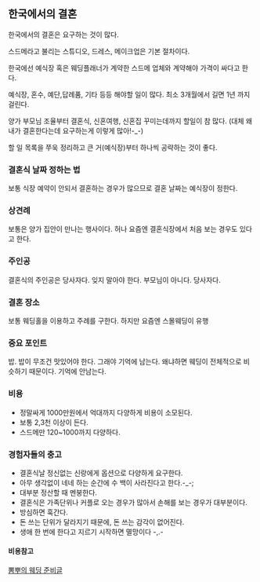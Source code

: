 ## 한국에서의 결혼

한국에서의 결혼은 요구하는 것이 많다.

스드메라고 불리는 스튜디오, 드레스, 메이크업은 기본 절차이다.

한국에선 예식장 혹은 웨딩플래너가 계약한 스드메 업체와 계약해야 가격이 싸다고 한다.

예식장, 혼수, 예단,답례품, 기타 등등 해야할 일이 많다. 최소 3개월에서 길면 1년 까지 걸린다.

양가 부모님 조율부터 결혼식, 신혼여행, 신혼집 꾸미는데까지 할일이 참 많다.
(대체 왜 내가 결혼한다는데 요구하는게 이렇게 많아!-_-)

할 일 목록을 쭈욱 정리하고 큰 거(예식장)부터 하나씩 공략하는 것이 좋다.

### 결혼식 날짜 정하는 법

보통 식장 예약이 안되서 결혼하는 경우가 많으므로 결혼 날짜는 예식장이 정한다.

### 상견례

보통은 양가 집안이 만나는 행사이다. 허나 요즘엔 결혼식장에서 처음 보는 경우도 있다고 한다.

### 주인공

결혼식의 주인공은 당사자다. 잊지 말아야 한다. 부모님이 아니다. 당사자다. 

### 결혼 장소

보통 웨딩홀을 이용하고 주례를 구한다. 하지만 요즘엔 스몰웨딩이 유행

### 중요 포인트

밥. 밥이 무조건 맛있어야 한다. 그래야 기억에 남는다.
왜냐하면 웨딩이 전체적으로 비슷하기 때문이다. 기억에 안남는다.


### 비용

* 정말싸게 1000만원에서 억대까지 다양하게 비용이 소모된다.
* 보통 2,3천 이상이 든다.
* 스드메만 120~1000까지 다양하다.

### 경험자들의 충고

* 결혼식날 정신없는 신랑에게 옵션으로 다양하게 요구한다. 
* 아무 생각없이 네네 하는 순간에 수 백이 사라진다고 한다.-_-;
* 대부분 정산할 때 멘붕한다.
* 결혼식은 가족단위나 커플로 오는 경우가 많아서 손해를 보는 경우가 대부분이다.
* 방심하면 훅간다.
* 돈 쓰는 단위가 달라지기 때문에, 돈 쓰는 감각이 없어진다.
* 생애 한 번에 한다고 지르기 시작하면 멸망이다 -,.- 

#### 비용참고

[뽐뿌의 웨딩 준비글](http://www.ppomppu.co.kr/zboard/view.php?id=wedding&no=10311&keyword=%BD%BA%B5%E5%B8%DE)

